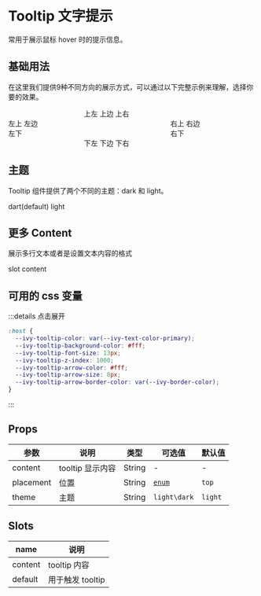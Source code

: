 # Tooltip 文字提示

常用于展示鼠标 hover 时的提示信息。

## 基础用法

在这里我们提供9种不同方向的展示方式，可以通过以下完整示例来理解，选择你要的效果。

<div style="width: 400px;">
    <div class="text-center">
        <ivy-tooltip
            content="Top Left 提示文字"
            placement="top-start"
        >
            <ivy-button>上左</ivy-button>
        </ivy-tooltip>
        <ivy-tooltip
            class="margin-left"
            content="Top Center 提示文字"
            placement="top"
        >
            <ivy-button>上边</ivy-button>
        </ivy-tooltip>
        <ivy-tooltip
            class="margin-left"
            content="Top Right 提示文字"
            placement="top-end"
        >
            <ivy-button>上右</ivy-button>
        </ivy-tooltip>
    </div>
    <div class="flex-between">
        <div style="width: 70px;">
            <ivy-tooltip
                class="margin-top"
                content="Left Top 提示文字"
                placement="left-start"
            >
                <ivy-button>左上</ivy-button>
            </ivy-tooltip>
            <ivy-tooltip
                class="margin-top"
                content="Left Center 提示文字"
                placement="left"
            >
                <ivy-button>左边</ivy-button>
            </ivy-tooltip>
            <ivy-tooltip
                class="margin-top"
                content="Left Bottom 提示文字"
                placement="left-end"
            >
                <ivy-button>左下</ivy-button>
            </ivy-tooltip>
        </div>
        <div style="width: 70px;">
            <ivy-tooltip
                class="margin-top"
                content="Right Top 提示文字"
                placement="right-start"
            >
                <ivy-button>右上</ivy-button>
            </ivy-tooltip>
            <ivy-tooltip
                class="margin-top"
                content="Right Center 提示文字"
                placement="right"
            >
                <ivy-button>右边</ivy-button>
            </ivy-tooltip>
            <ivy-tooltip
                class="margin-top"
                content="Right Bottom 提示文字"
                placement="right-end"
            >
                <ivy-button>右下</ivy-button>
            </ivy-tooltip>
        </div>
    </div>
    <div class="text-center margin-top">
        <ivy-tooltip
            class="margin-left"
            content="Bottom Left 提示文字"
            placement="bottom-start"
        >
            <ivy-button>下左</ivy-button>
        </ivy-tooltip>
        <ivy-tooltip
            class="margin-left"
            content="Bottom Center 提示文字"
            placement="bottom"
        >
            <ivy-button>下边</ivy-button>
        </ivy-tooltip>
        <ivy-tooltip
            class="margin-left"
            content="Bottom Right 提示文字"
            placement="bottom-end"
        >
            <ivy-button>下右</ivy-button>
        </ivy-tooltip>
    </div>
</div>

</div>

## 主题

Tooltip 组件提供了两个不同的主题：dark 和 light。

<div class="page-item-content">
   <ivy-tooltip
            content="Bottom Left 提示文字"
            placement="bottom-start"
        >
            <ivy-button>dart(default)</ivy-button>
        </ivy-tooltip>
        <ivy-tooltip
            class="margin-left-large"
            content="Bottom Center 提示文字"
            theme="light"
        >
            <ivy-button>light</ivy-button>
        </ivy-tooltip>
</div>

## 更多 Content

展示多行文本或者是设置文本内容的格式

<div class="page-item-content">

<ivy-tooltip placement="top">
    <ivy-button>slot content</ivy-button>
    <template v-slot:content>
        多行信息
        <br />
        第二行信息
    </template>
</ivy-tooltip>

## 可用的 css 变量

:::details 点击展开

```css
:host {
  --ivy-tooltip-color: var(--ivy-text-color-primary);
  --ivy-tooltip-background-color: #fff;
  --ivy-tooltip-font-size: 13px;
  --ivy-tooltip-z-index: 1000;
  --ivy-tooltip-arrow-color: #fff;
  --ivy-tooltip-arrow-size: 8px;
  --ivy-tooltip-arrow-border-color: var(--ivy-border-color);
}
```

:::

## Props

| 参数      | 说明             | 类型   | 可选值               | 默认值  |
| --------- | ---------------- | ------ | -------------------- | ------- |
| content   | tooltip 显示内容 | String | -                    | -       |
| placement | 位置             | String | [`enum`](#placement) | `top`   |
| theme     | 主题             | String | `light\dark`         | `light` |

## Slots

| name    | 说明             |
| ------- | ---------------- |
| content | tooltip 内容     |
| default | 用于触发 tooltip |

<style>
.flex-between {
    display: flex;
    justify-content: space-between;
}
.text-center {
    text-align: center;
}
.ml-0 {
    margin-left: 0;
    margin-top: 10px;
}
</style>
